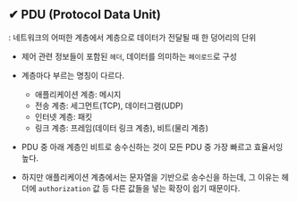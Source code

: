 ## ✔ PDU (Protocol Data Unit)
: 네트워크의 어떠한 계층에서 계층으로 데이터가 전달될 때 한 덩어리의 단위
- 제어 관련 정보들이 포함된 `헤더`, 데이터를 의미하는 `페이로드`로 구성
- 계층마다 부르는 명칭이 다르다.
  - 애플리케이션 계층: 메시지
  - 전송 계층: 세그먼트(TCP), 데이터그램(UDP)
  - 인터넷 계층: 패킷
  - 링크 계층: 프레임(데이터 링크 계층), 비트(물리 계층)

- PDU 중 아래 계층인 비트로 송수신하는 것이 모든 PDU 중 가장 빠르고 효율서잉 높다.
- 하지만 애플리케이션 계층에서는 문자열을 기반으로 송수신을 하는데, 그 이유는 헤더에 `authorization` 값 등 다른 값들을 넣는 확장이 쉽기 때문이다.
